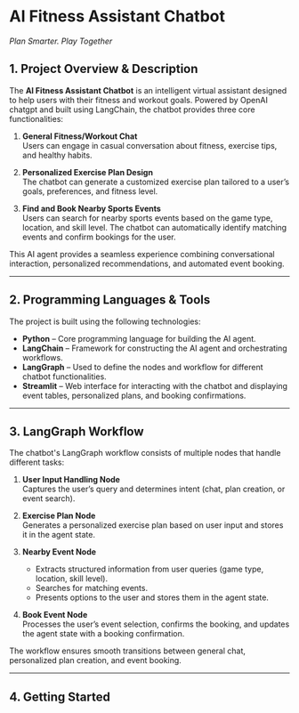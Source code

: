 # AI Fitness Assistant Chatbot
*Plan Smarter. Play Together*

## 1. Project Overview & Description
The **AI Fitness Assistant Chatbot** is an intelligent virtual assistant designed to help users with their fitness and workout goals. Powered by OpenAI chatgpt and built using LangChain, the chatbot provides three core functionalities:

1. **General Fitness/Workout Chat**  
   Users can engage in casual conversation about fitness, exercise tips, and healthy habits.

2. **Personalized Exercise Plan Design**  
   The chatbot can generate a customized exercise plan tailored to a user’s goals, preferences, and fitness level.

3. **Find and Book Nearby Sports Events**  
   Users can search for nearby sports events based on the game type, location, and skill level. The chatbot can automatically identify matching events and confirm bookings for the user.

This AI agent provides a seamless experience combining conversational interaction, personalized recommendations, and automated event booking.

---

## 2. Programming Languages & Tools
The project is built using the following technologies:

- **Python** – Core programming language for building the AI agent.
- **LangChain** – Framework for constructing the AI agent and orchestrating workflows.
- **LangGraph** – Used to define the nodes and workflow for different chatbot functionalities.
- **Streamlit** – Web interface for interacting with the chatbot and displaying event tables, personalized plans, and booking confirmations.

---

## 3. LangGraph Workflow
The chatbot's LangGraph workflow consists of multiple nodes that handle different tasks:

1. **User Input Handling Node**  
   Captures the user’s query and determines intent (chat, plan creation, or event search).

2. **Exercise Plan Node**  
   Generates a personalized exercise plan based on user input and stores it in the agent state.

3. **Nearby Event Node**  
   - Extracts structured information from user queries (game type, location, skill level).  
   - Searches for matching events.  
   - Presents options to the user and stores them in the agent state.

4. **Book Event Node**  
   Processes the user’s event selection, confirms the booking, and updates the agent state with a booking confirmation.

The workflow ensures smooth transitions between general chat, personalized plan creation, and event booking.

---

## 4. Getting Started
